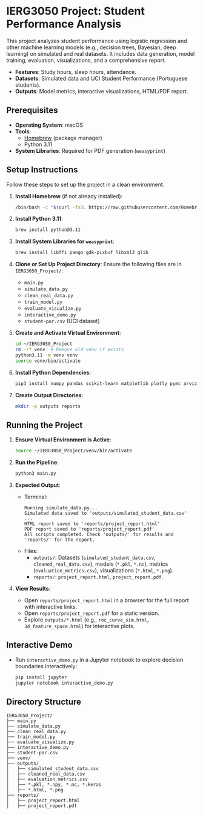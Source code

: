 # IERG3050 Project: Student Performance Analysis

This project analyzes student performance using logistic regression and other machine learning models (e.g., decision trees, Bayesian, deep learning) on simulated and real datasets. It includes data generation, model training, evaluation, visualizations, and a comprehensive report.

- **Features**: Study hours, sleep hours, attendance.
- **Datasets**: Simulated data and UCI Student Performance (Portuguese students).
- **Outputs**: Model metrics, interactive visualizations, HTML/PDF report.

## Prerequisites

- **Operating System**: macOS
- **Tools**:
  - [Homebrew](https://brew.sh/) (package manager)
  - Python 3.11
- **System Libraries**: Required for PDF generation (`weasyprint`)

## Setup Instructions

Follow these steps to set up the project in a clean environment.

1. **Install Homebrew** (if not already installed):
   ```bash
   /bin/bash -c "$(curl -fsSL https://raw.githubusercontent.com/Homebrew/install/HEAD/install.sh)"
   ```

2. **Install Python 3.11**:
   ```bash
   brew install python@3.11
   ```

3. **Install System Libraries for `weasyprint`**:
   ```bash
   brew install libffi pango gdk-pixbuf libxml2 glib
   ```

4. **Clone or Set Up Project Directory**:
   Ensure the following files are in `IERG3050_Project/`:
   - `main.py`
   - `simulate_data.py`
   - `clean_real_data.py`
   - `train_model.py`
   - `evaluate_visualize.py`
   - `interactive_demo.py`
   - `student-por.csv` (UCI dataset)

5. **Create and Activate Virtual Environment**:
   ```bash
   cd ~/IERG3050_Project
   rm -rf venv  # Remove old venv if exists
   python3.11 -m venv venv
   source venv/bin/activate
   ```

6. **Install Python Dependencies**:
   ```bash
   pip3 install numpy pandas scikit-learn matplotlib plotly pymc arviz imblearn statsmodels tensorflow weasyprint seaborn kaleido
   ```

7. **Create Output Directories**:
   ```bash
   mkdir -p outputs reports
   ```

## Running the Project

1. **Ensure Virtual Environment is Active**:
   ```bash
   source ~/IERG3050_Project/venv/bin/activate
   ```

2. **Run the Pipeline**:
   ```bash
   python3 main.py
   ```

3. **Expected Output**:
   - Terminal:
     ```
     Running simulate_data.py...
     Simulated data saved to 'outputs/simulated_student_data.csv'
     ...
     HTML report saved to 'reports/project_report.html'
     PDF report saved to 'reports/project_report.pdf'
     All scripts completed. Check 'outputs/' for results and 'reports/' for the report.
     ```
   - Files:
     - `outputs/`: Datasets (`simulated_student_data.csv`, `cleaned_real_data.csv`), models (`*.pkl`, `*.nc`), metrics (`evaluation_metrics.csv`), visualizations (`*.html`, `*.png`).
     - `reports/`: `project_report.html`, `project_report.pdf`.

4. **View Results**:
   - Open `reports/project_report.html` in a browser for the full report with interactive links.
   - Open `reports/project_report.pdf` for a static version.
   - Explore `outputs/*.html` (e.g., `roc_curve_sim.html`, `3d_feature_space.html`) for interactive plots.

## Interactive Demo

- Run `interactive_demo.py` in a Jupyter notebook to explore decision boundaries interactively:
  ```bash
  pip install jupyter
  jupyter notebook interactive_demo.py
  ```

## Directory Structure

```
IERG3050_Project/
├── main.py
├── simulate_data.py
├── clean_real_data.py
├── train_model.py
├── evaluate_visualize.py
├── interactive_demo.py
├── student-por.csv
├── venv/
├── outputs/
│   ├── simulated_student_data.csv
│   ├── cleaned_real_data.csv
│   ├── evaluation_metrics.csv
│   ├── *.pkl, *.npy, *.nc, *.keras
│   ├── *.html, *.png
├── reports/
│   ├── project_report.html
│   ├── project_report.pdf
```
